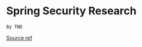 # Spring Security Research
`By TND`

[Source ref](https://viblo.asia/p/spring-boot-spring-security-overview-Ljy5VBgj5ra)
